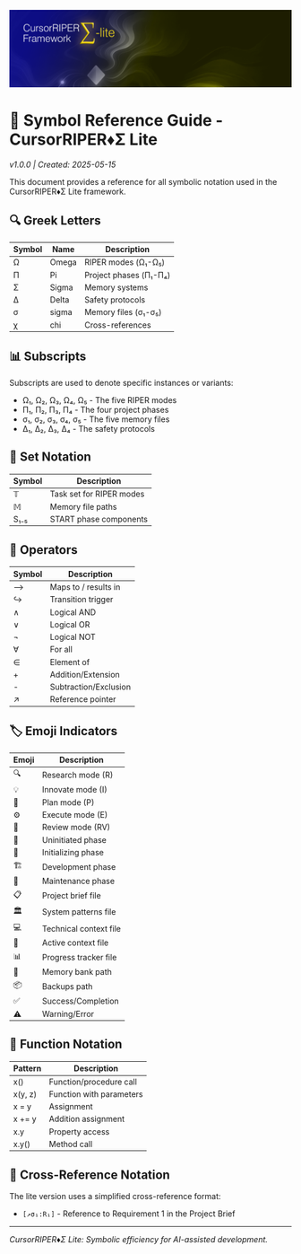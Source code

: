 ![CursorRIPER♦Σ-lite](../res/github-header-sigma-lite.png)
# 🔣 Symbol Reference Guide - CursorRIPER♦Σ Lite

*v1.0.0 | Created: 2025-05-15*

This document provides a reference for all symbolic notation used in the CursorRIPER♦Σ Lite framework.

## 🔍 Greek Letters

| Symbol | Name | Description |
|--------|------|-------------|
| Ω | Omega | RIPER modes (Ω₁-Ω₅) |
| Π | Pi | Project phases (Π₁-Π₄) |
| Σ | Sigma | Memory systems |
| Δ | Delta | Safety protocols |
| σ | sigma | Memory files (σ₁-σ₅) |
| χ | chi | Cross-references |

## 📊 Subscripts

Subscripts are used to denote specific instances or variants:
- Ω₁, Ω₂, Ω₃, Ω₄, Ω₅ - The five RIPER modes
- Π₁, Π₂, Π₃, Π₄ - The four project phases
- σ₁, σ₂, σ₃, σ₄, σ₅ - The five memory files
- Δ₁, Δ₂, Δ₃, Δ₄ - The safety protocols

## 🔢 Set Notation

| Symbol | Description |
|--------|-------------|
| 𝕋 | Task set for RIPER modes |
| 𝕄 | Memory file paths |
| S₁₋₅ | START phase components |

## 🔣 Operators

| Symbol | Description |
|--------|-------------|
| ⟶ | Maps to / results in |
| ↪ | Transition trigger |
| ∧ | Logical AND |
| ∨ | Logical OR |
| ¬ | Logical NOT |
| ∀ | For all |
| ∈ | Element of |
| + | Addition/Extension |
| - | Subtraction/Exclusion |
| ↗️ | Reference pointer |

## 🏷️ Emoji Indicators

| Emoji | Description |
|-------|-------------|
| 🔍 | Research mode (R) |
| 💡 | Innovate mode (I) |
| 📝 | Plan mode (P) |
| ⚙️ | Execute mode (E) |
| 🔎 | Review mode (RV) |
| 🌱 | Uninitiated phase |
| 🚧 | Initializing phase |
| 🏗️ | Development phase |
| 🔧 | Maintenance phase |
| 📋 | Project brief file |
| 🏛️ | System patterns file |
| 💻 | Technical context file |
| 🔮 | Active context file |
| 📊 | Progress tracker file |
| 📂 | Memory bank path |
| 📦 | Backups path |
| ✅ | Success/Completion |
| ⚠️ | Warning/Error |

## 🔄 Function Notation

| Pattern | Description |
|---------|-------------|
| x() | Function/procedure call |
| x(y, z) | Function with parameters |
| x = y | Assignment |
| x += y | Addition assignment |
| x.y | Property access |
| x.y() | Method call |

## 🔗 Cross-Reference Notation

The lite version uses a simplified cross-reference format:
- `[↗️σ₁:R₁]` - Reference to Requirement 1 in the Project Brief

---

*CursorRIPER♦Σ Lite: Symbolic efficiency for AI-assisted development.*
